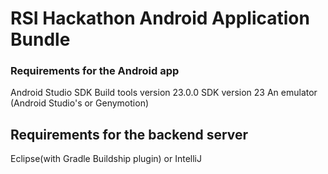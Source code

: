 # RSI Hackathon Android Application Bundle

### Requirements for the Android app
Android Studio
SDK Build tools version 23.0.0
SDK version 23
An emulator (Android Studio's or Genymotion)

## Requirements for the backend server
Eclipse(with Gradle Buildship plugin) or IntelliJ
